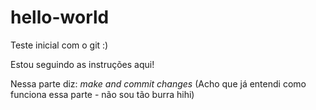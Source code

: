 # hello-world
Teste inicial com o git :) 


Estou seguindo as instruções aqui!


Nessa parte diz: _make and commit changes_ 
(Acho que já entendi como funciona essa parte - não sou tão burra hihi)
